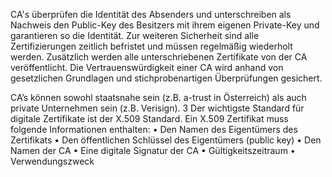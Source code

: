CA's überprüfen die Identität des Absenders und unterschreiben als Nachweis den Public-Key des Besitzers mit ihrem eigenen Private-Key und garantieren so die Identität. Zur weiteren Sicherheit sind alle Zertifizierungen zeitlich befristet und müssen regelmäßig wiederholt werden. Zusätzlich werden alle unterschriebenen Zertifikate von der CA veröffentlicht. Die Vertrauenswürdigkeit einer CA wird anhand von gesetzlichen Grundlagen und stichprobenartigen Überprüfungen gesichert.

CA’s können sowohl staatsnahe sein (z.B. a-trust in Österreich) als auch private Unternehmen sein (z.B.
Verisign).
3
Der wichtigste Standard für digitale Zertifikate ist der X.509 Standard. Ein X.509 Zertifikat muss folgende
Informationen enthalten:
• Den Namen des Eigentümers des Zertifikats
• Den öffentlichen Schlüssel des Eigentümers (public key)
• Den Namen der CA
• Eine digitale Signatur der CA
• Gültigkeitszeitraum
• Verwendungszweck